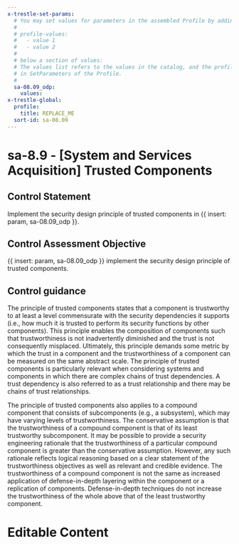 ```yaml
---
x-trestle-set-params:
  # You may set values for parameters in the assembled Profile by adding
  #
  # profile-values:
  #   - value 1
  #   - value 2
  #
  # below a section of values:
  # The values list refers to the values in the catalog, and the profile-values represent values
  # in SetParameters of the Profile.
  #
  sa-08.09_odp:
    values:
x-trestle-global:
  profile:
    title: REPLACE_ME
  sort-id: sa-08.09
---
```


# sa-8.9 - \[System and Services Acquisition\] Trusted Components

## Control Statement

Implement the security design principle of trusted components in {{ insert: param, sa-08.09_odp }}.

## Control Assessment Objective

{{ insert: param, sa-08.09_odp }} implement the security design principle of trusted components.

## Control guidance

The principle of trusted components states that a component is trustworthy to at least a level commensurate with the security dependencies it supports (i.e., how much it is trusted to perform its security functions by other components). This principle enables the composition of components such that trustworthiness is not inadvertently diminished and the trust is not consequently misplaced. Ultimately, this principle demands some metric by which the trust in a component and the trustworthiness of a component can be measured on the same abstract scale. The principle of trusted components is particularly relevant when considering systems and components in which there are complex chains of trust dependencies. A trust dependency is also referred to as a trust relationship and there may be chains of trust relationships.

The principle of trusted components also applies to a compound component that consists of subcomponents (e.g., a subsystem), which may have varying levels of trustworthiness. The conservative assumption is that the trustworthiness of a compound component is that of its least trustworthy subcomponent. It may be possible to provide a security engineering rationale that the trustworthiness of a particular compound component is greater than the conservative assumption. However, any such rationale reflects logical reasoning based on a clear statement of the trustworthiness objectives as well as relevant and credible evidence. The trustworthiness of a compound component is not the same as increased application of defense-in-depth layering within the component or a replication of components. Defense-in-depth techniques do not increase the trustworthiness of the whole above that of the least trustworthy component.

# Editable Content

<!-- Make additions and edits below -->
<!-- The above represents the contents of the control as received by the profile, prior to additions. -->
<!-- If the profile makes additions to the control, they will appear below. -->
<!-- The above markdown may not be edited but you may edit the content below, and/or introduce new additions to be made by the profile. -->
<!-- If there is a yaml header at the top, parameter values may be edited. Use --set-parameters to incorporate the changes during assembly. -->
<!-- The content here will then replace what is in the profile for this control, after running profile-assemble. -->
<!-- The current profile has no added parts for this control, but you may add new ones here. -->
<!-- Each addition must have a heading either of the form ## Control my_addition_name -->
<!-- or ## Part a. (where the a. refers to one of the control statement labels.) -->
<!-- "## Control" parts are new parts added after the statement part. -->
<!-- "## Part" parts are new parts added into the top-level statement part with that label. -->
<!-- Subparts may be added with nested hash levels of the form ### My Subpart Name -->
<!-- underneath the parent ## Control or ## Part being added -->
<!-- See https://ibm.github.io/compliance-trestle/tutorials/ssp_profile_catalog_authoring/ssp_profile_catalog_authoring for guidance. -->
